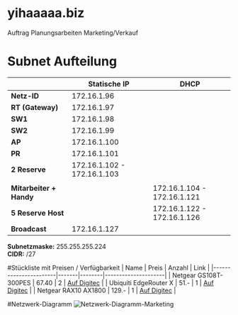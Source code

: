 # yihaaaaa.biz
Auftrag Planungsarbeiten Marketing/Verkauf

# Subnet Aufteilung
|                     | Statische IP           | DHCP                      |
|---------------------|------------------------|---------------------------|
| **Netz-ID**         | 172.16.1.96            |                           |
| **RT (Gateway)**    | 172.16.1.97            |                           |
| **SW1**             | 172.16.1.98            |                           |
| **SW2**             | 172.16.1.99            |                           |
| **AP**              | 172.16.1.100           |                           |
| **PR**              | 172.16.1.101           |                           |
| **2 Reserve**       | 172.16.1.102 - 172.16.1.103 |                         |
|                     |                        |                           |
| **Mitarbeiter + Handy** |                   | 172.16.1.104 - 172.16.1.121 |
| **5 Reserve Host**  |                        | 172.16.1.122 - 172.16.1.126 |
| **Broadcast**       | 172.16.1.127           |                           |

**Subnetzmaske:** 255.255.255.224  
**CIDR:** /27

#Stückliste mit Preisen / Verfügbarkeit
| Name                  | Preis | Anzahl | Link                |
|-----------------------|-------|--------|---------------------|
| Netgear GS108T-300PES | 67.40 | 2      | [Auf Digitec](https://www.digitec.ch/de/s1/product/netgear-gs108t-300pes-8-ports-netzwerk-switch-12344379?utm_source=google&utm_medium=cpc&campaignid=20496494580&adgroupid=&adid=&dgCidg=CjwKCAiAsIGrBhAAEiwAEzMlC2Suh2WGy3_wnbHnwrQc0IxaQ5Iu8_J_MPvum6Ok603iwl8eraR1pxoCt3MQAvD_BwE&gad_source=1&gclid=CjwKCAiAsIGrBhAAEiwAEzMlC2Suh2WGy3_wnbHnwrQc0IxaQ5Iu8_J_MPvum6Ok603iwl8eraR1pxoCt3MQAvD_BwE&gclsrc=aw.ds) |
| Ubiquiti EdgeRouter X | 51.-  | 1      | [Auf Digitec](https://www.digitec.ch/de/s1/product/ubiquiti-edgerouter-x-router-4678785) |
| Netgear RAX10 AX1800  | 129.- | 1      | [Auf Digitec](https://www.digitec.ch/en/s1/product/netgear-rax10-ax1800-routers-14374122?utm_source=google&utm_medium=cpc&campaignid=20496494580&adgroupid=&adid=&dgCidg=CjwKCAiAsIGrBhAAEiwAEzMlCznRSZb_6GkKZM9gqqj00COoonjPPAkQRdK3FmJ2yLa8TSbzEM7OlxoCipAQAvD_BwE&gad_source=1&gclid=CjwKCAiAsIGrBhAAEiwAEzMlCznRSZb_6GkKZM9gqqj00COoonjPPAkQRdK3FmJ2yLa8TSbzEM7OlxoCipAQAvD_BwE&gclsrc=aw.ds) |

#Netzwerk-Diagramm
![Netzwerk-Diagramm-Marketing](https://github.com/mahyar-alizadeh/yihaaaaa.biz/assets/149591668/c84d44d3-e42b-4066-aefa-683ee207d7f1)

